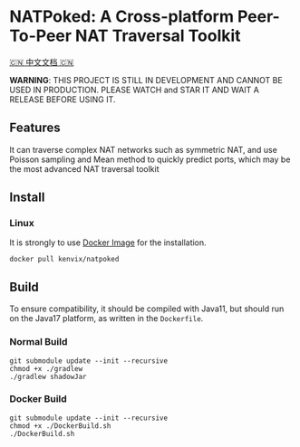 # NATPoked: A Cross-platform Peer-To-Peer NAT Traversal Toolkit

[🇨🇳 中文文档 🇨🇳](README.zh.md)

**WARNING**: THIS PROJECT IS STILL IN DEVELOPMENT AND CANNOT BE USED IN PRODUCTION. PLEASE WATCH and STAR IT AND WAIT A RELEASE BEFORE USING IT.

## Features

It can traverse complex NAT networks such as symmetric NAT, and use Poisson sampling and Mean method to quickly predict ports, which may be the most advanced NAT traversal toolkit

## Install

### Linux

It is strongly to use [Docker Image](https://hub.docker.com/r/kenvix/natpoked) for the installation.

```shell
docker pull kenvix/natpoked
```

## Build

To ensure compatibility, it should be compiled with Java11, but should run on the Java17 platform, as written in the `Dockerfile`.

### Normal Build
```shell
git submodule update --init --recursive
chmod +x ./gradlew
./gradlew shadowJar
```

### Docker Build
```shell
git submodule update --init --recursive
chmod +x ./DockerBuild.sh
./DockerBuild.sh
```
